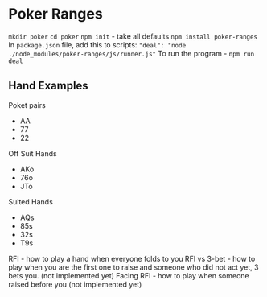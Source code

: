 # Poker Ranges

`mkdir poker`
`cd poker`
`npm init` - take all defaults
`npm install poker-ranges`
In `package.json` file, add this to scripts: `"deal": "node ./node_modules/poker-ranges/js/runner.js"`
To run the program - `npm run deal`

## Hand Examples
Poket pairs
* AA
* 77
* 22

Off Suit Hands
* AKo
* 76o
* JTo

Suited Hands
* AQs
* 85s
* 32s
* T9s

RFI - how to play a hand when everyone folds to you
RFI vs 3-bet - how to play when you are the first one to raise and someone who did not act yet, 3 bets you. (not implemented yet)
Facing RFI - how to play when someone raised before you (not implemented yet)